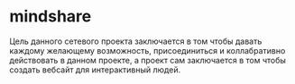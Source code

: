 # mindshare
Цель данного сетевого проекта заключается в том чтобы давать каждому желающему возможность, присоединиться и коллабративно действовать в данном проекте, а проект сам заключается в том чтобы создать вебсайт для интерактивный людей.
